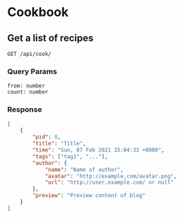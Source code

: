 # Cookbook

## Get a list of recipes
`GET /api/cook/`

### Query Params
```
from: number
count: number
```

### Response
```json
[
    {
        "pid": 0,
        "title": "Title",
        "time": "Sun, 07 Feb 2021 15:04:33 +0000",
        "tags": ["tag1", "..."],
        "author": {
            "name": "Name of author",
            "avatar": "http://example.com/avatar.png",
            "url": "http://user.example.com/ or null"
        },
        "preview": "Preview content of blog"
    }
]
```